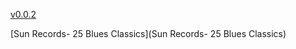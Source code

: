 [v0.0.2](https://github.com/littleflute/Sun-Records/edit/master/README.md)

[Sun Records- 25 Blues Classics](Sun Records- 25 Blues Classics)

